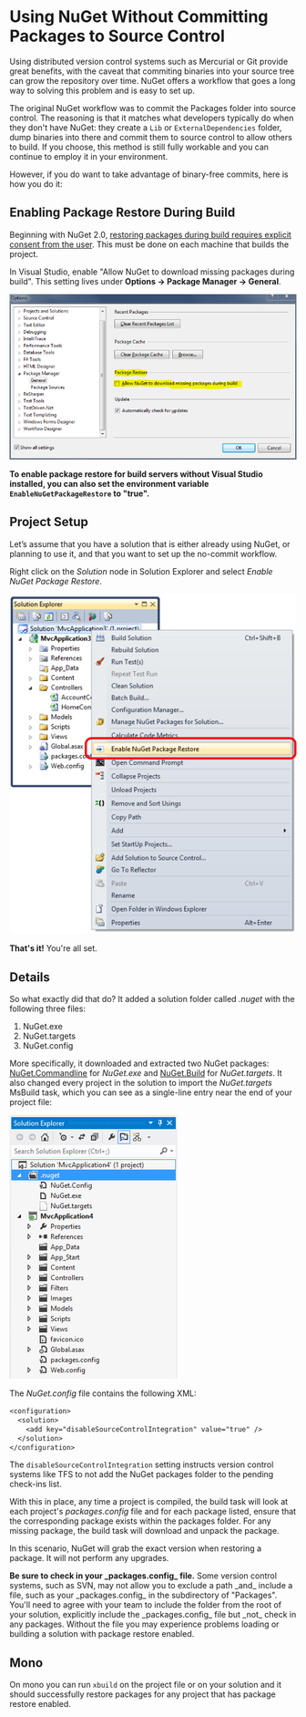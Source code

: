 ﻿# Using NuGet Without Committing Packages to Source Control

Using distributed version control systems such as Mercurial or Git provide great benefits, with the
caveat that commiting binaries into your source tree can grow the repository over time.  NuGet offers 
a workflow that goes a long way to solving this problem and is easy to set up.

The original NuGet workflow was to commit the Packages folder into source control. The 
reasoning is that it matches what developers typically do when they don't have NuGet: they create a 
`Lib` or `ExternalDependencies` folder, dump binaries into there and commit them to source control 
to allow others to build.  If you choose, this method is still fully workable and you can continue
to employ it in your environment. 

However, if you do want to take advantage of binary-free commits, here is how you do it:

## Enabling Package Restore During Build

Beginning with NuGet 2.0, [restoring packages during build requires explicit consent from the
user](http://blog.nuget.org/20120518/package-restore-and-consent.html). This must be done on
each machine that builds the project.

In Visual Studio, enable "Allow NuGet to download missing packages during build". This setting lives
under **Options -> Package Manager -> General**.

![Allow NuGet to download missing packages setting](images/allow-package-restore-configuration.png)

**To enable package restore for build servers without Visual Studio installed, you can also set the
environment variable `EnableNuGetPackageRestore` to "true".**

## Project Setup
Let’s assume that you have a solution that is either already using NuGet, or planning to use it, and that
you want to set up the no-commit workflow.

Right click on the _Solution_ node in Solution Explorer and select _Enable NuGet Package Restore_.

![Enable NuGet Package Restore Context Menu item](images/enable-package-restore.png)

**That's it!** You're all set.

## Details
So what exactly did that do? It added a solution folder called _.nuget_ with the following three files:

 1. NuGet.exe
 1. NuGet.targets 
 1. NuGet.config

More specifically, it downloaded and extracted two NuGet packages: [NuGet.Commandline](http://nuget.org/packages/nuget.commandline) 
for _NuGet.exe_ and [NuGet.Build](http://nuget.org/packages/nuget.build) for _NuGet.targets_. It also changed 
every project in the solution to import the _NuGet.targets_ MsBuild task, which you can see as a 
single-line entry near the end of your project file:

  <Import Project="$(SolutionDir)\.nuget\nuget.targets" />

![New Solution folder with package restore files](images/package-restore-solution.png)

The _NuGet.config_ file contains the following XML:

	<configuration>
	  <solution>
	    <add key="disableSourceControlIntegration" value="true" />
	  </solution>
	</configuration>

The `disableSourceControlIntegration` setting instructs version control systems like TFS to not 
add the NuGet packages folder to the pending check-ins list.

With this in place, any time a project is compiled, the build task will look at each project's 
_packages.config_ file and for each package listed, ensure that the corresponding package exists within 
the packages folder. For any missing package, the build task will download and unpack the package.

In this scenario, NuGet will grab the exact version when restoring a package. It will not perform any upgrades.

<p class="caution"><b>Be sure to check in your _packages.config_ file.</b> Some version control systems, 
such as SVN, may not allow you to exclude a path _and_ include a file, such as your _packages.config_ in 
the subdirectory of "Packages". You'll need to agree with your team to include the folder from the root 
of your solution, explicitly include the _packages.config_ file but _not_ check in any packages. Without 
the file you may experience problems loading or building a solution with package restore enabled.</p>

## Mono
On mono you can run `xbuild` on the project file or on your solution and it should successfully 
restore packages for any project that has package restore enabled.
